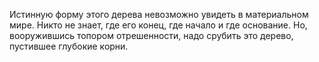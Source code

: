 Истинную форму этого дерева невозможно увидеть в материальном мире. Никто не знает, где его конец, где начало и где основание. Но, вооружившись топором отрешенности, надо срубить это дерево, пустившее глубокие корни.